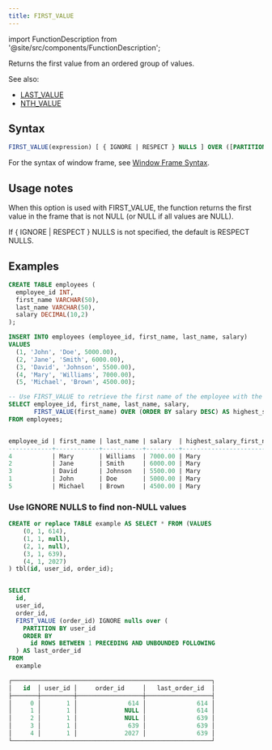 ```yaml
---
title: FIRST_VALUE
---
```


import FunctionDescription from '@site/src/components/FunctionDescription';

<FunctionDescription description="Introduced: v1.1.50"/>

Returns the first value from an ordered group of values.

See also:

- [LAST_VALUE](last-value.md)
- [NTH_VALUE](nth-value.md)

## Syntax

```sql
FIRST_VALUE(expression) [ { IGNORE | RESPECT } NULLS ] OVER ([PARTITION BY partition_expression] ORDER BY order_expression [window_frame])
```

For the syntax of window frame, see [Window Frame Syntax](index.md#window-frame-syntax).

## Usage notes

When this option is used with FIRST_VALUE, the function returns the first value in the frame that is not NULL (or NULL if all values are NULL).

If { IGNORE | RESPECT } NULLS is not specified, the default is RESPECT NULLS.

## Examples

```sql
CREATE TABLE employees (
  employee_id INT,
  first_name VARCHAR(50),
  last_name VARCHAR(50),
  salary DECIMAL(10,2)
);

INSERT INTO employees (employee_id, first_name, last_name, salary)
VALUES
  (1, 'John', 'Doe', 5000.00),
  (2, 'Jane', 'Smith', 6000.00),
  (3, 'David', 'Johnson', 5500.00),
  (4, 'Mary', 'Williams', 7000.00),
  (5, 'Michael', 'Brown', 4500.00);

-- Use FIRST_VALUE to retrieve the first name of the employee with the highest salary
SELECT employee_id, first_name, last_name, salary,
       FIRST_VALUE(first_name) OVER (ORDER BY salary DESC) AS highest_salary_first_name
FROM employees;


employee_id | first_name | last_name | salary  | highest_salary_first_name
------------+------------+-----------+---------+--------------------------
4           | Mary       | Williams  | 7000.00 | Mary
2           | Jane       | Smith     | 6000.00 | Mary
3           | David      | Johnson   | 5500.00 | Mary
1           | John       | Doe       | 5000.00 | Mary
5           | Michael    | Brown     | 4500.00 | Mary

```

### Use IGNORE NULLS to find non-NULL values

```sql
CREATE or replace TABLE example AS SELECT * FROM (VALUES
	(0, 1, 614),
	(1, 1, null),
	(2, 1, null),
	(3, 1, 639),
	(4, 1, 2027)
) tbl(id, user_id, order_id);


SELECT
  id,
  user_id,
  order_id,
  FIRST_VALUE (order_id) IGNORE nulls over (
    PARTITION BY user_id
    ORDER BY
      id ROWS BETWEEN 1 PRECEDING AND UNBOUNDED FOLLOWING
  ) AS last_order_id
FROM
  example

┌───────────────────────────────────────────────────────┐
│   id  │ user_id │     order_id     │   last_order_id  │
├───────┼─────────┼──────────────────┼──────────────────┤
│     0 │       1 │              614 │              614 │
│     1 │       1 │             NULL │              614 │
│     2 │       1 │             NULL │              639 │
│     3 │       1 │              639 │              639 │
│     4 │       1 │             2027 │              639 │
└───────────────────────────────────────────────────────┘

```
